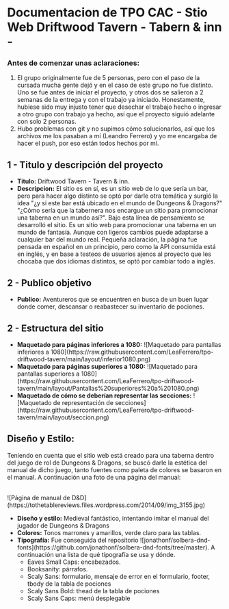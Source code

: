 <h1>Documentacion de TPO CAC - Stio Web Driftwood Tavern - Tabern & inn -</h1>

<h3>Antes de comenzar unas aclaraciones:</h3>
<ol>
  <li>
    El grupo originalmente fue de 5 personas, pero con el paso de la cursada mucha gente dejó y en el caso de este grupo no fue distinto. Uno se fue antes de iniciar el proyecto, y otros dos se salieron a 2 semanas de la entrega y con el trabajo ya iniciado. Honestamente, hubiese sido muy injusto tener que desechar el trabajo hecho o ingresar a otro grupo con trabajo ya hecho, así que el proyecto siguió adelante con solo 2 personas.
  </li>
  <li>
    Hubo problemas con git y no supimos cómo solucionarlos, así que los archivos me los pasaban a mí (Leandro Ferrero) y yo me encargaba de hacer el push, por eso están todos hechos por mí.
  </li>
</ol>

<h2>1 - Titulo y descripción del proyecto</h2>

<ul>
  <li>
    <b>Titulo:</b> Driftwood Tavern - Tavern & inn.
  </li>
  <li>
    <b>Descripcion:</b> El sitio es en sí, es un sitio web de lo que sería un bar, pero para hacer algo distinto se optó por darle otra temática y surgió la idea "¿y si este bar está ubicado en el mundo de Dungeons & Dragons?" "¿Cómo sería que la tabernera nos encargue un sitio para promocionar una taberna en un mundo así?". Bajo esta línea de pensamiento se desarrolló el sitio. Es un sitio web para promocionar una taberna en un mundo de fantasía. Aunque con ligeros cambios puede adaptarse a cualquier bar del mundo real. Pequeña aclaración, la página fue pensada en español en un principio, pero como la API consumida está en inglés, y en base a testeos de usuarios ajenos al proyecto que les chocaba que dos idiomas distintos, se optó por cambiar todo a inglés.
  </li>
</ul>

<h2>2 - Publico objetivo</h2>
<ul>
  <li>
    <b>Publico:</b> Aventureros que se encuentren en busca de un buen lugar donde comer, descansar o reabastecer su inventario de pociones.
  </li>
</ul>

<h2>2 - Estructura del sitio</h2>
<ul>
  <li>
    <b>Maquetado para páginas inferiores a 1080:</b> 
    ![Maquetado para pantallas inferiores a 1080](https://raw.githubusercontent.com/LeaFerrero/tpo-driftwood-tavern/main/layout/inferior1080.png)
  </li>
  <li>
    <b>Maquetado para páginas superiores a 1080:</b> ![Maquetado para pantallas superiores a 1080](https://raw.githubusercontent.com/LeaFerrero/tpo-driftwood-tavern/main/layout/Pantallas%20superiores%20a%201080.png)
  </li>
  <li>
    <b>Maquetado de cómo se deberían representar las secciones:</b> 
    ![Maquetado de representación de secciones](https://raw.githubusercontent.com/LeaFerrero/tpo-driftwood-tavern/main/layout/seccion.png)
  </li>
</ul>

<h2>Diseño y Estilo:</h2>
<p>Teniendo en cuenta que el sitio web está creado para una taberna dentro del juego de rol de Dungeons & Dragons, se buscó darle la estética del manual de dicho juego, tanto fuentes como paleta de colores se basaron en el manual. A continuación una foto de una página del manual:</p><br>
![Página de manual de D&D](https://tothetablereviews.files.wordpress.com/2014/09/img_3155.jpg)

<ul>
  <li>
    <b>Diseño y estilo:</b> Medieval fantástico, intentando imitar el manual del jugador de Dungeons & Dragons
  </li>
  <li>
    <b>Colores:</b> Tonos marrones y amarillos, verde claro para las tablas.
  </li>
  <li><b>Tipografía:</b> Fue conseguida del repositorio ![jonathonf/solbera-dnd-fonts](https://github.com/jonathonf/solbera-dnd-fonts/tree/master). 
  A continuación una lista de qué tipografía se usa y dónde.
    <ul>
      <li>Eaves Small Caps: encabezados.</li>
      <li>Booksanity: párrafos.</li>
      <li>Scaly Sans: formulario, mensaje de error en el formulario, footer, tbody de la tabla de pociones</li>
      <li>Scaly Sans Bold: thead de la tabla de pociones</li>
      <li>Scaly Sans Caps: menú desplegable</li>
    </ul>
  </li>
</ul>

